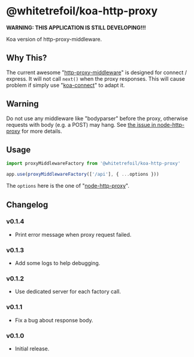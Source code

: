 @whitetrefoil/koa-http-proxy
============================

**WARNING: THIS APPLICATION IS STILL DEVELOPING!!!**

Koa version of http-proxy-middleware.

Why This?
---------

The current awesome "[http-proxy-middleware](https://github.com/chimurai/http-proxy-middleware)"
is designed for connect / express. It will not call `next()` when the proxy responses.
This will cause problem if simply use "[koa-connect](https://github.com/vkurchatkin/koa-connect)"
to adapt it.

Warning
-------

Do not use any middleware like "bodyparser" before the proxy, otherwise requests with body (e.g. a POST) may hang.
See [the issue in node-http-proxy](https://github.com/nodejitsu/node-http-proxy/issues/180) for more details.

Usage
-----

```typescript
import proxyMiddlewareFactory from '@whitetrefoil/koa-http-proxy'

app.use(proxyMiddlewareFactory(['/api'], { ...options }))
```

The `options` here is the one of "[node-http-proxy](https://github.com/nodejitsu/node-http-proxy#options)".

Changelog
---------

### v0.1.4

* Print error message when proxy request failed.

### v0.1.3

* Add some logs to help debugging.

### v0.1.2

* Use dedicated server for each factory call.

### v0.1.1

* Fix a bug about response body.

### v0.1.0

* Initial release.
